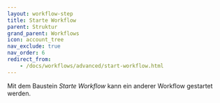 ```yaml
---
layout: workflow-step
title: Starte Workflow
parent: Struktur
grand_parent: Workflows
icon: account_tree
nav_exclude: true
nav_order: 6
redirect_from:
    - /docs/workflows/advanced/start-workflow.html
---
```


Mit dem Baustein _Starte Workflow_ kann ein anderer Workflow gestartet werden.

